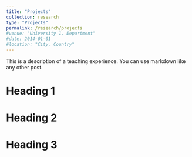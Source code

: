 ```yaml
---
title: "Projects"
collection: research
type: "Projects"
permalink: /research/projects
#venue: "University 1, Department"
#date: 2014-01-01
#location: "City, Country"
---
```


This is a description of a teaching experience. You can use markdown like any other post.

Heading 1
======

Heading 2
======

Heading 3
======
